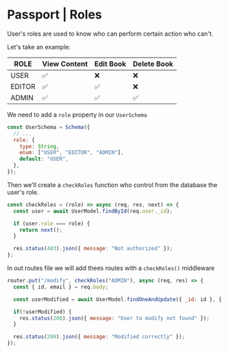 # Passport | Roles

User's roles are used to know who can perform certain action who can't.

Let's take an example:

| ROLE   | View Content | Edit Book | Delete Book |
| ------ | ------------ | --------- | ----------- |
| USER   | ✅           | ❌        | ❌          |
| EDITOR | ✅           | ✅        | ❌          |
| ADMIN  | ✅           | ✅        | ✅          |

We need to add a `role` property in our `UserSchema`

```js
const UserSchema = Schema({
  // ...
  role: {
    type: String,
    enum: ["USER", "EDITOR", "ADMIN"],
    default: "USER",
  },
});
```

Then we'll create a `checkRoles` function who control from the database the user's role.

```js
const checkRoles = (role) => async (req, res, next) => {
  const user = await UserModel.findById(req.user._id);

  if (user.role === role) {
    return next();
  }

  res.status(403).json({ message: "Not authorized" });
};

```

In out routes file we will add thees routes with a `checkRoles()` middleware

```js
router.put("/modify", checkRoles("ADMIN"), async (req, res) => {
  const { id, email } = req.body;

  const userModified = await UserModel.findOneAndUpdate({ _id: id }, { email });

  if(!userModified) {
    res.status(200).json({ message: "User to modify not found" });
  }

  res.status(200).json({ message: "Modified correctly" });
});
```
